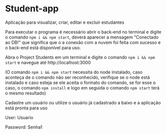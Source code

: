 # Student-app
Aplicação para visualizar, criar, editar e excluir estudantes

Para executar o programa é necessário abrir o back-end no terminal e digite o comando `npm i && npm start`, deverá aparecer a mensagem "Conectado ao DB!" que significa que o a conexão com a nuvem foi feita com sucesso e o back-end está disponível para uso.

Abra o Project Students em um terminal e digite o comando `npm i && npm start` e navegue até http://localhost:3000

(O comando `npm i && npm start` necessita do node instalado, caso aconteça de o comando não ser reconhecido, verifique se o node está instalado e caso esteja se ele aceita o formato do comando, se for esse o caso, o comando `npm install` e logo em seguida o comando `npm start` terá o mesmo resultado)


Cadastre um usuário ou utilize o usuário já cadastrado a baixo e a aplicação está pronta para uso

User: Usuario

Password: Senha1

